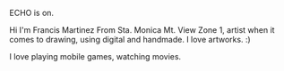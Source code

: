 ECHO is on.

Hi I'm Francis Martinez From Sta. Monica Mt. View Zone 1, artist when it comes to drawing, using digital and handmade. I love artworks. :)

I love playing mobile games, watching movies. 
